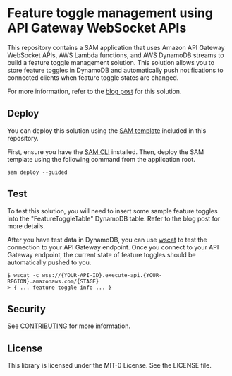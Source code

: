 # Feature toggle management using API Gateway WebSocket APIs

This repository contains a SAM application that uses Amazon API Gateway WebSocket APIs, AWS Lambda functions, and AWS DynamoDB streams to build a feature toggle management solution.  This solution allows you to store feature toggles in DynamoDB and automatically push notifications to connected clients when feature toggle states are changed.

For more information, refer to the [blog post](TBD) for this solution.

## Deploy

You can deploy this solution using the [SAM template](template.yaml) included in this repository.  

First, ensure you have the [SAM CLI](https://docs.aws.amazon.com/serverless-application-model/latest/developerguide/serverless-sam-cli-install.html) installed. Then, deploy the SAM template using the following command from the application root.

```
sam deploy --guided
```

## Test

To test this solution, you will need to insert some sample feature toggles into the "FeatureToggleTable" DynamoDB table.  Refer to the blog post for more details.

After you have test data in DynamoDB, you can use [wscat](https://github.com/websockets/wscat) to test the connection to your API Gateway endpoint.  Once you connect to your API Gateway endpoint, the current state of feature toggles should be automatically pushed to you.

```
$ wscat -c wss://{YOUR-API-ID}.execute-api.{YOUR-REGION}.amazonaws.com/{STAGE}
> { ... feature toggle info ... } 
```

## Security

See [CONTRIBUTING](CONTRIBUTING.md#security-issue-notifications) for more information.

## License

This library is licensed under the MIT-0 License. See the LICENSE file.

